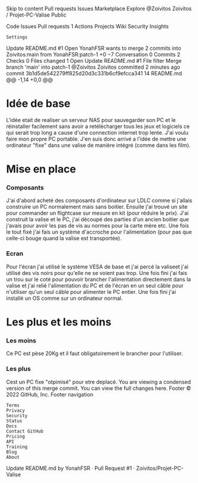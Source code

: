 
Skip to content
Pull requests
Issues
Marketplace
Explore
@Zoivitos
Zoivitos /
Projet-PC-Valise
Public

Code
Issues
Pull requests 1
Actions
Projects
Wiki
Security
Insights

    Settings

Update README.md #1
Open
YonahFSR wants to merge 2 commits into Zoivitos:main from YonahFSR:patch-1
+0 −7
Conversation 0
Commits 2
Checks 0
Files changed 1
Open
Update README.md
#1
File filter
Merge branch 'main' into patch-1
@Zoivitos
Zoivitos committed 2 minutes ago
commit 3b1d5de542279ff825d20d3c331b6cf9efcca341
14
README.md
@@ -1,14 +0,0 @@
# Idée de base 
L'idée etait de realiser un serveur NAS pour sauvegarder son PC et le réinstaller facilement sans avoir a retélécharger tous les jeux et logiciels ce qui serait trop long a cause d'une connection internet trop lente.
J'ai voulu faire mon propre PC portable. J'en suis donc arrivé a l'idée de mettre une ordinateur "fixe" dans une valise de manière intégré (comme dans les film).
# Mise en place
### Composants
J'ai d'abord acheté des composants d'ordinateur sur LDLC comme si j'allais construire un PC normalement mais sans boitier. Ensuite j'ai trouvé un site pour commander un flightcase sur mesure en kit (pour réduire le prix). J'ai construit la valise et le PC, j'ai découpé des parties d'un ancien boitier que j'avais pour avoir les pas de vis au normes pour la carte mère etc.
Une fois le tout fixé j'ai fais un système d'accroche pour l'alimentation (pour pas que celle-ci bouge quand la valise est transportée).
### Ecran
Pour l'écran j'ai utilisé le système VESA de base et j'ai percé la valiseet j'ai utilisé des vis noirs pour qu'elle ne se voient pas trop. Une fois fini j'ai fais un trou sur le coté pour pouvoir brancher l'alimentation directement dans la valise et j'ai relié l'alimentation du PC et de l'écran en un seul câble pour n'utiliser qu'un seul câble pour alimenter le PC entier. Une fois fini j'ai installé un OS comme sur un ordinateur normal.
# Les plus et les moins
### Les moins
Ce PC est pèse 20Kg et il faut obligatoirement le brancher pour l'utiliser. 
### Les plus
Cest un PC fixe "otpimisé" pour etre deplacé.
You are viewing a condensed version of this merge commit. You can view the full changes here.
Footer
© 2022 GitHub, Inc.
Footer navigation

    Terms
    Privacy
    Security
    Status
    Docs
    Contact GitHub
    Pricing
    API
    Training
    Blog
    About

Update README.md by YonahFSR · Pull Request #1 · Zoivitos/Projet-PC-Valise 
